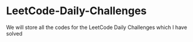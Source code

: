 # LeetCode-Daily-Challenges
We will store all the codes for the LeetCode Daily Challenges which I have solved
